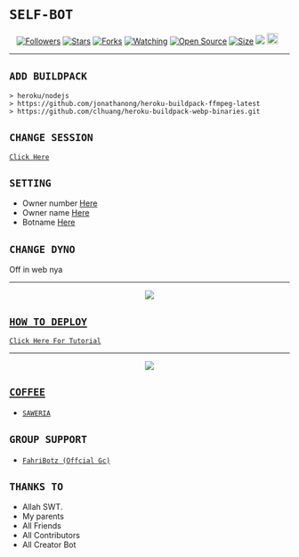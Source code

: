 # ```SELF-BOT```
<p align="center">
<a href="https://github.com/BOTZ4YOU/followers"><img title="Followers" src="https://img.shields.io/github/followers/BOTZ4YOU?color=red&style=flat-square"></a>
<a href="https://github.com/BOTZ4YOU/FahriBotzWaV5/stargazers/"><img title="Stars" src="https://img.shields.io/github/stars/BOTZ4YOU/FahriBotzWaV5?color=blue&style=flat-square"></a>
<a href="https://github.com/BOTZ4YOU/FahriBotzWaV5/network/members"><img title="Forks" src="https://img.shields.io/github/forks/BOTZ4YOU/FahriBotzWaV5?color=red&style=flat-square"></a>
<a href="https://github.com/BOTZ4YOU/FahriBotzWaV5/watchers"><img title="Watching" src="https://img.shields.io/github/watchers/BOTZ4YOU/FahriBotzWaV5?label=Watchers&color=blue&style=flat-square"></a>
<a href="https://github.com/BOTZ4YOU/FahriBotzWaV5"><img title="Open Source" src="https://badges.frapsoft.com/os/v2/open-source.svg?v=103"></a>
<a href="https://github.com/BOTZ4YOU/FahriBotzWaV5/"><img title="Size" src="https://img.shields.io/github/repo-size/BOTZ4YOU/FahriBotzWaV5?style=flat-square&color=green"></a>
<a href="https://hits.seeyoufarm.com"><img src="https://hits.seeyoufarm.com/api/count/incr/badge.svg?url=https%3A%2F%2Fgithub.com%2FBOTZ4YOU%2FFahriBotzWaV5&count_bg=%2379C83D&title_bg=%23555555&icon=probot.svg&icon_color=%2300FF6D&title=hits&edge_flat=false"/></a>
<a href="https://github.com/BOTZ4YOU/FahriBotzWaV5/graphs/commit-activity"><img height="20" src="https://img.shields.io/badge/Maintained%3F-yes-green.svg"></a>&nbsp;&nbsp;
</p>
<p align='center'>
    </p>

-------

## `ADD BUILDPACK`

```
> heroku/nodejs
> https://github.com/jonathanong/heroku-buildpack-ffmpeg-latest
> https://github.com/clhuang/heroku-buildpack-webp-binaries.git
```

## `CHANGE SESSION`

[`Click Here`](https://github.com/BOTZ4YOU/FahriBotzWaV5/blob/master/LORD©HelgaIlham.json#L1)

## `SETTING`

- Owner number [Here](https://github.com/BOTZ4YOU/FahriBotzWaV5/blob/master/setting.json#L1)
- Owner name [Here](https://github.com/BOTZ4YOU/FahriBotzWaV5/blob/master/setting.json#L1)
- Botname [Here](https://github.com/BOTZ4YOU/FahriBotzWaV5/blob/master/setting.json#L1)

## `CHANGE DYNO`

Off in web nya

----------

<p align="center">
  <a href="https://youtu.be/_CP2_1Yqauo"><img src="https://a.top4top.io/p_20888ybra1.jpg" />
</p>

## ```HOW TO DEPLOY```

[`Click Here For Tutorial`](https://youtu.be/5HgB__wARjM)<br>

----------

<p align="center">
  <a href="https://youtu.be/_CP2_1Yqauo"><img src="https://a.top4top.io/p_2081imvxm1.jpg" />
</p>


## ```COFFEE```

- [`SAWERIA`](https://saweria.co/FahriBotz)

## ```GROUP SUPPORT```

- [`FahriBotz (Offcial Gc)`](https://chat.whatsapp.com/BeJH7mw5pM5H8siiYyuqaO)

## `THANKS TO`

- Allah SWT.
- My parents
- All Friends
- All Contributors
- All Creator Bot
